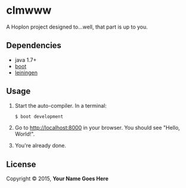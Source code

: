 # clmwww

A Hoplon project designed to...well, that part is up to you.

## Dependencies

- java 1.7+
- [boot][1]
- [leiningen][2]

## Usage

1. Start the auto-compiler. In a terminal:

    ```bash
    $ boot development
    ```

2. Go to [http://localhost:8000][3] in your browser. You should see "Hello, World!".

3. You're already done.

## License

Copyright © 2015, **Your Name Goes Here**

[1]: https://github.com/tailrecursion/boot
[2]: https://github.com/technomancy/leiningen
[3]: http://localhost:8000
